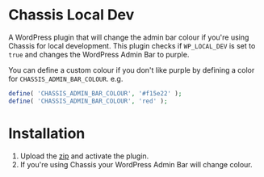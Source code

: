Chassis Local Dev
=================

A WordPress plugin that will change the admin bar colour if you're using Chassis for local development. This plugin
checks if `WP_LOCAL_DEV` is set to `true` and changes the WordPress Admin Bar to purple.

You can define a custom colour if you don't like purple by defining a color for `CHASSIS_ADMIN_BAR_COLOUR`. e.g.
```php
define( 'CHASSIS_ADMIN_BAR_COLOUR', '#f15e22' );
define( 'CHASSIS_ADMIN_BAR_COLOUR', 'red' );
```

# Installation

1. Upload the [zip](https://github.com/Chassis/local-dev/archive/master.zip) and activate the plugin.
2. If you're using Chassis your WordPress Admin Bar will change colour.
